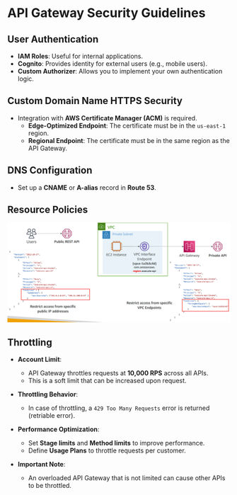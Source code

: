 # API Gateway Security Guidelines

## User Authentication

- **IAM Roles**: Useful for internal applications.
- **Cognito**: Provides identity for external users (e.g., mobile users).
- **Custom Authorizer**: Allows you to implement your own authentication logic.

## Custom Domain Name HTTPS Security

- Integration with **AWS Certificate Manager (ACM)** is required.
  - **Edge-Optimized Endpoint**: The certificate must be in the `us-east-1` region.
  - **Regional Endpoint**: The certificate must be in the same region as the API Gateway.

## DNS Configuration

- Set up a **CNAME** or **A-alias** record in **Route 53**.

## Resource Policies

![](/assets/2025-04-15-22-23-47.png)

## Throttling

- **Account Limit**:

  - API Gateway throttles requests at **10,000 RPS** across all APIs.
  - This is a soft limit that can be increased upon request.

- **Throttling Behavior**:

  - In case of throttling, a `429 Too Many Requests` error is returned (retriable error).

- **Performance Optimization**:

  - Set **Stage limits** and **Method limits** to improve performance.
  - Define **Usage Plans** to throttle requests per customer.

- **Important Note**:
  - An overloaded API Gateway that is not limited can cause other APIs to be throttled.
